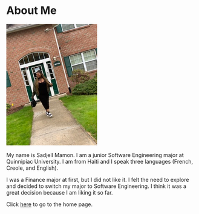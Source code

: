 # About Me

![Image of Myself](./image/Myself.jpeg)

My name is Sadjell Mamon. I am a junior Software Engineering major at Quinnipiac University. I am from Haiti and I speak three languages (French, Creole, and English).

I was a Finance major at first, but I did not like it. I felt the need to explore and decided to switch my major to Software Engineering. I think it was a great decision because I am liking it so far.

Click [here](./index.md) to go to the home page.
